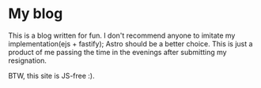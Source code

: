 # My blog

This is a blog written for fun. I don't recommend anyone to imitate my implementation(ejs + fastify); Astro should be a better choice. This is just a product of me passing the time in the evenings after submitting my resignation.

BTW, this site is JS-free :).
